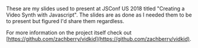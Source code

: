These are my slides used to present at JSConf US 2018 titled "Creating a Video Synth with Javascript". The slides are as done as I needed them to be to present but figured I'd share them regardless.

For more information on the project itself check out [https://github.com/zachberry/vidkid](https://github.com/zachberry/vidkid).
